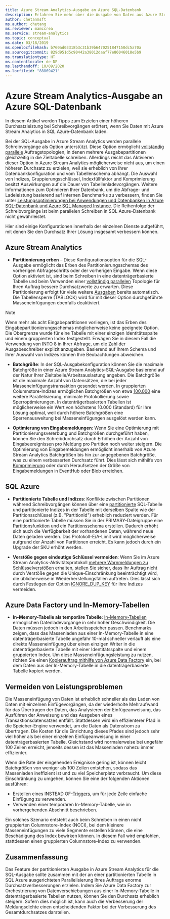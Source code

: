 ```yaml
---
title: Azure Stream Analytics-Ausgabe an Azure SQL-Datenbank
description: Erfahren Sie mehr über die Ausgabe von Daten aus Azure Stream Analytics in SQL Azure, und erzielen Sie höhere Durchsatzraten für Schreibvorgänge.
author: chetanmsft
ms.author: chetang
ms.reviewer: mamccrea
ms.service: stream-analytics
ms.topic: conceptual
ms.date: 03/18/2019
ms.openlocfilehash: b760ad03318b3c31b39b6470251847150dc5a70a
ms.sourcegitcommit: 829d951d5c90442a38012daaf77e86046018e5b9
ms.translationtype: HT
ms.contentlocale: de-DE
ms.lasthandoff: 10/09/2020
ms.locfileid: "88869421"
---
```

# <a name="azure-stream-analytics-output-to-azure-sql-database"></a>Azure Stream Analytics-Ausgabe an Azure SQL-Datenbank

In diesem Artikel werden Tipps zum Erzielen einer höheren Durchsatzleistung bei Schreibvorgängen erörtert, wenn Sie Daten mit Azure Stream Analytics in SQL Azure-Datenbank laden.

Bei der SQL-Ausgabe in Azure Stream Analytics werden parallele Schreibvorgänge als Option unterstützt. Diese Option ermöglicht [vollständig parallele](stream-analytics-parallelization.md#embarrassingly-parallel-jobs) Auftragstopologien, in denen mehrere Ausgabepartitionen gleichzeitig in die Zieltabelle schreiben. Allerdings reicht das Aktivieren dieser Option in Azure Stream Analytics möglicherweise nicht aus, um einen höheren Durchsatz zu erzielen, weil sie erheblich von Ihrer Datenbankkonfiguration und vom Tabellenschema abhängt. Die Auswahl von Indizes, Gruppierungsschlüssel, Indexfüllfaktor und Komprimierung besitzt Auswirkungen auf die Dauer von Tabellenladevorgängen. Weitere Informationen zum Optimieren Ihrer Datenbank, um die Abfrage- und Ladeleistung basierend auf internen Benchmarks zu verbessern, finden Sie unter [Leistungsoptimierungen bei Anwendungen und Datenbanken in Azure SQL-Datenbank und Azure SQL Managed Instance](../azure-sql/database/performance-guidance.md). Die Reihenfolge der Schreibvorgänge ist beim parallelen Schreiben in SQL Azure-Datenbank nicht gewährleistet.

Hier sind einige Konfigurationen innerhalb der einzelnen Dienste aufgeführt, mit denen Sie den Durchsatz Ihrer Lösung insgesamt verbessern können.

## <a name="azure-stream-analytics"></a>Azure Stream Analytics

- **Partitionierung erben** – Diese Konfigurationsoption für die SQL-Ausgabe ermöglicht das Erben des Partitionierungsschemas des vorherigen Abfrageschritts oder der vorherigen Eingabe. Wenn diese Option aktiviert ist, sind beim Schreiben in eine datenträgerbasierte Tabelle und beim Verwenden einer [vollständig parallelen](stream-analytics-parallelization.md#embarrassingly-parallel-jobs) Topologie für Ihren Auftrag bessere Durchsatzwerte zu erwarten. Diese Partitionierung erfolgt für viele weitere [Ausgaben](stream-analytics-parallelization.md#partitions-in-inputs-and-outputs) bereits automatisch. Die Tabellensperre (TABLOCK) wird für mit dieser Option durchgeführte Masseneinfügungen ebenfalls deaktiviert.

> [!NOTE] 
> Wenn mehr als acht Eingabepartitionen vorliegen, ist das Erben des Eingabepartitionierungsschemas möglicherweise keine geeignete Option. Die Obergrenze wurde für eine Tabelle mit einer einzigen Identitätsspalte und einem gruppierten Index festgestellt. Erwägen Sie in diesem Fall die Verwendung von [INTO](https://docs.microsoft.com/stream-analytics-query/into-azure-stream-analytics#into-shard-count) 8 in Ihrer Abfrage, um die Zahl der Ausgabeschreiber explizit anzugeben. Basierend auf Ihrem Schema und Ihrer Auswahl von Indizes können Ihre Beobachtungen abweichen.

- **Batchgröße**: In der SQL-Ausgabekonfiguration können Sie die maximale Batchgröße in einer Azure Stream Analytics-SQL-Ausgabe basierend auf der Natur Ihrer Zieltabelle/Arbeitsauslastung angeben. Die Batchgröße ist die maximale Anzahl von Datensätzen, die bei jeder Masseneinfügungstransaktion gesendet werden. In gruppierten Columnstore-Indizes ermöglichen Batchgrößen von etwa [100.000](https://docs.microsoft.com/sql/relational-databases/indexes/columnstore-indexes-data-loading-guidance) eine weitere Parallelisierung, minimale Protokollierung sowie Sperroptimierungen. In datenträgerbasierten Tabellen ist möglicherweise ein Wert von höchstens 10.000 (Standard) für Ihre Lösung optimal, weil durch höhere Batchgrößen eine Sperrenausweitung bei Masseneinfügungen ausgelöst werden kann.

- **Optimierung von Eingabemeldungen**: Wenn Sie eine Optimierung mit Partitionierungsvererbung und Batchgrößen durchgeführt haben, können Sie den Schreibdurchsatz durch Erhöhen der Anzahl von Eingabeereignissen pro Meldung pro Partition noch weiter steigern. Die Optimierung von Eingabemeldungen ermöglicht innerhalb von Azure Stream Analytics Batchgrößen bis hin zur angegebenen Batchgröße, was zu einem verbesserten Durchsatz führt. Dies lässt sich mithilfe von [Komprimierung](stream-analytics-define-inputs.md) oder durch Heraufsetzen der Größe von Eingabemeldungen in EventHub oder Blob erreichen.

## <a name="sql-azure"></a>SQL Azure

- **Partitionierte Tabelle und Indizes**: Konflikte zwischen Partitionen während Schreibvorgängen können über eine [partitionierte](https://docs.microsoft.com/sql/relational-databases/partitions/partitioned-tables-and-indexes?view=sql-server-2017) SQL-Tabelle und partitionierte Indizes in der Tabelle mit derselben Spalte wie der Partitionsschlüssel (z.B. "PartitionId") erheblich reduziert werden. Für eine partitionierte Tabelle müssen Sie in der PRIMARY-Dateigruppe eine [Partitionsfunktion](https://docs.microsoft.com/sql/t-sql/statements/create-partition-function-transact-sql?view=sql-server-2017) und ein [Partitionsschema](https://docs.microsoft.com/sql/t-sql/statements/create-partition-scheme-transact-sql?view=sql-server-2017) erstellen. Dadurch erhöht sich auch die Verfügbarkeit der vorhandenen Daten, während neue Daten geladen werden. Das Protokoll-E/A-Limit wird möglicherweise aufgrund der Anzahl von Partitionen erreicht. Es kann jedoch durch ein Upgrade der SKU erhöht werden.

- **Verstöße gegen eindeutige Schlüssel vermeiden**: Wenn Sie im Azure Stream Analytics-Aktivitätsprotokoll [mehrere Warnmeldungen zu Schlüsselverstößen](stream-analytics-troubleshoot-output.md#key-violation-warning-with-azure-sql-database-output) erhalten, stellen Sie sicher, dass Ihr Auftrag nicht durch Verstöße gegen die Unique-Einschränkung beeinträchtigt wird, die üblicherweise in Wiederherstellungsfällen auftreten. Dies lässt sich durch Festlegen der Option [IGNORE\_DUP\_KEY](stream-analytics-troubleshoot-output.md#key-violation-warning-with-azure-sql-database-output) für Ihre Indizes vermeiden.

## <a name="azure-data-factory-and-in-memory-tables"></a>Azure Data Factory und In-Memory-Tabellen

- **In-Memory-Tabelle als temporäre Tabelle**: [In-Memory-Tabellen](/sql/relational-databases/in-memory-oltp/in-memory-oltp-in-memory-optimization) ermöglichen Datenladevorgänge in sehr hoher Geschwindigkeit. Die Daten müssen jedoch in den Arbeitsspeicher passen. Benchmarks zeigen, dass das Massenladen aus einer In-Memory-Tabelle in eine datenträgerbasierte Tabelle ungefähr 10-mal schneller verläuft als eine direkte Masseneinfügung über einen einzigen Writer in die datenträgerbasierte Tabelle mit einer Identitätsspalte und einem gruppierten Index. Um diese Masseneinfügungsleistung zu nutzen, richten Sie einen [Kopierauftrag mithilfe von Azure Data Factory](../data-factory/connector-azure-sql-database.md) ein, bei dem Daten aus der In-Memory-Tabelle in die datenträgerbasierte Tabelle kopiert werden.

## <a name="avoiding-performance-pitfalls"></a>Vermeiden von Leistungsproblemen
Die Masseneinfügung von Daten ist erheblich schneller als das Laden von Daten mit einzelnen Einfügevorgängen, da der wiederholte Mehraufwand für das Übertragen der Daten, das Analysieren der Einfügeanweisung, das Ausführen der Anweisung und das Ausgeben eines Transaktionsdatensatzes entfällt. Stattdessen wird ein effizienterer Pfad in die Speicher-Engine verwendet, um die Daten als Datenstrom zu übertragen. Die Kosten für die Einrichtung dieses Pfades sind jedoch sehr viel höher als bei einer einzelnen Einfügeanweisung in einer datenträgerbasierten Tabelle. Gleichstand wird normalerweise bei ungefähr 100 Zeilen erreicht, jenseits dessen ist das Massenladen nahezu immer effizienter. 

Wenn die Rate der eingehenden Ereignisse gering ist, können leicht Batchgrößen von weniger als 100 Zeilen entstehen, sodass das Massenladen ineffizient ist und zu viel Speicherplatz verbraucht. Um diese Einschränkung zu umgehen, können Sie eine der folgenden Aktionen ausführen:
* Erstellen eines INSTEAD OF-[Triggers](/sql/t-sql/statements/create-trigger-transact-sql), um für jede Zeile einfache Einfügung zu verwenden.
* Verwenden einer temporären In-Memory-Tabelle, wie im vorhergehenden Abschnitt beschrieben.

Ein solches Szenario entsteht auch beim Schreiben in einen nicht gruppierten Columnstore-Index (NCCI), bei dem kleinere Masseneinfügungen zu viele Segmente erstellen können, die eine Beschädigung des Index bewirken können. In diesem Fall wird empfohlen, stattdessen einen gruppierten Columnstore-Index zu verwenden.

## <a name="summary"></a>Zusammenfassung

Das Feature der partitionierten Ausgabe in Azure Stream Analytics für die SQL-Ausgabe sollte zusammen mit der an einer partitionierten Tabelle in SQL Azure ausgerichteten Parallelisierung Ihres Auftrags enorme Durchsatzverbesserungen erzielen. Indem Sie Azure Data Factory zur Orchestrierung von Datenverschiebungen aus einer In-Memory-Tabelle in datenträgerbasierte Tabellen nutzen, können Sie den Durchsatz erheblich steigern. Sofern dies möglich ist, kann auch die Verbesserung der Meldungsdichte einen entscheidenden Faktor bei der Verbesserung des Gesamtdurchsatzes darstellen.